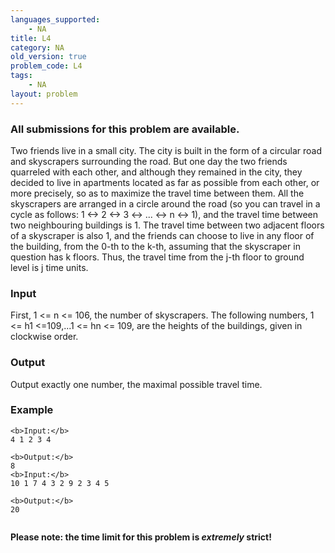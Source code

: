 ```yaml
---
languages_supported:
    - NA
title: L4
category: NA
old_version: true
problem_code: L4
tags:
    - NA
layout: problem
---
```

###  All submissions for this problem are available. 

Two friends live in a small city. The city is built in the form of a circular road and skyscrapers surrounding the road. But one day the two friends quarreled with each other, and although they remained in the city, they decided to live in apartments located as far as possible from each other, or more precisely, so as to maximize the travel time between them. All the skyscrapers are arranged in a circle around the road (so you can travel in a cycle as follows: 1 <-> 2 <-> 3 <-> ... <-> n <-> 1), and the travel time between two neighbouring buildings is 1. The travel time between two adjacent floors of a skyscraper is also 1, and the friends can choose to live in any floor of the building, from the 0-th to the k-th, assuming that the skyscraper in question has k floors. Thus, the travel time from the j-th floor to ground level is j time units.

### Input

First, 1 <= n <= 106, the number of skyscrapers. The following numbers, 1 <= h1 <=109,...1 <= hn <= 109, are the heights of the buildings, given in clockwise order.

### Output

Output exactly one number, the maximal possible travel time.

### Example

```
<b>Input:</b>
4 1 2 3 4

<b>Output:</b>
8
<b>Input:</b>
10 1 7 4 3 2 9 2 3 4 5

<b>Output:</b>
20


```
**Please note: the time limit for this problem is _extremely_ strict!**